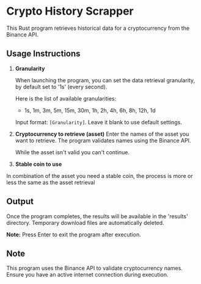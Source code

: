 # Crypto History Scrapper

This Rust program retrieves historical data for a cryptocurrency from the Binance API.

## Usage Instructions

1. **Granularity**

   When launching the program, you can set the data retrieval granularity, by default set to '1s' (every second).

   Here is the list of available granularities:
    - 1s, 1m, 3m, 5m, 15m, 30m, 1h, 2h, 4h, 6h, 8h, 12h, 1d

   Input format: `[Granularity]`. Leave it blank to use default settings.

2. **Cryptocurrency to retrieve (asset)**
   Enter the names of the asset you want to retrieve. The program validates names using the Binance API.

   While the asset isn't valid you can't continue.

3. **Stable coin to use**

In combination of the asset you need a stable coin, the process is more or less the same as the asset retrieval

## Output

Once the program completes, the results will be available in the 'results' directory. Temporary download files are
automatically deleted.

**Note:** Press Enter to exit the program after execution.

## Note

This program uses the Binance API to validate cryptocurrency names. Ensure you have an active internet connection during
execution.
